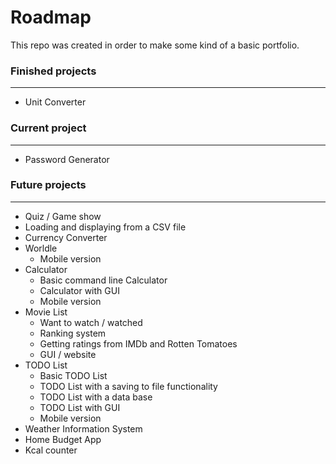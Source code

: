 # Roadmap
This repo was created in order to make some kind of a basic portfolio.

### Finished projects
___
* Unit Converter

### Current project
___
* Password Generator

### Future projects
___
* Quiz / Game show
* Loading and displaying from a CSV file 
* Currency Converter
* Worldle 
    * Mobile version
* Calculator
    * Basic command line Calculator
    * Calculator with GUI
    * Mobile version
* Movie List 
    * Want to watch / watched
    * Ranking system
    * Getting ratings from IMDb and Rotten Tomatoes
    * GUI / website
* TODO List
    * Basic TODO List
    * TODO List with a saving to file functionality
    * TODO List with a data base 
    * TODO List with GUI
    * Mobile version
* Weather Information System
* Home Budget App
* Kcal counter 



